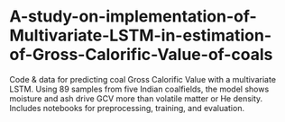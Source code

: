 # A-study-on-implementation-of-Multivariate-LSTM-in-estimation-of-Gross-Calorific-Value-of-coals
Code &amp; data for predicting coal Gross Calorific Value with a multivariate LSTM. Using 89 samples from five Indian coalfields, the model shows moisture and ash drive GCV more than volatile matter or He density. Includes notebooks for preprocessing, training, and evaluation.
